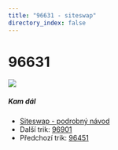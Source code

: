 ```yaml
---
title: "96631 - siteswap"
directory_index: false
---
```


# 96631

![](/animace/siteswap/96631.gif)

##### Kam dál

- [Siteswap - podrobný návod](/siteswap.html "Podrobné vysvětlení siteswapů..")
- Další trik: [96901](96901.html "Siteswap 96901")
- Předchozí trik: [96451](96451.html "Siteswap 96451")

